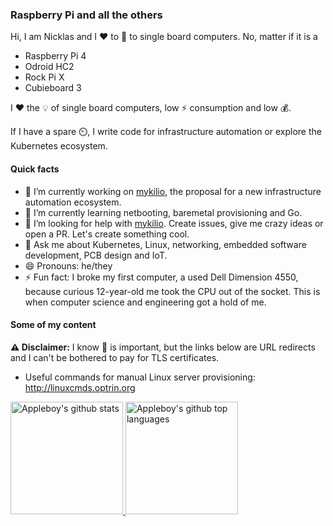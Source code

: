 ### Raspberry Pi and all the others

Hi, I am Nicklas and I :heart: to 🚀 to single board computers. No, matter if it is a 

- Raspberry Pi 4
- Odroid HC2
- Rock Pi X
- Cubieboard 3

I :heart: the 💡 of single board computers, low ⚡ consumption and low 💰.

If I have a spare ⏲️, I write code for infrastructure automation or explore the Kubernetes ecosystem.

#### Quick facts

- 🔭 I’m currently working on [mykilio][mykilio], the proposal for a new infrastructure automation ecosystem.
- 🌱 I’m currently learning netbooting, baremetal provisioning and Go.
- 🤔 I’m looking for help with [mykilio][mykilio]. Create issues, give me crazy ideas or open a PR. Let's create something cool.
- 💬 Ask me about Kubernetes, Linux, networking, embedded software development, PCB design and IoT.
- 😄 Pronouns: he/they
- ⚡ Fun fact: I broke my first computer, a used Dell Dimension 4550, because curious 12-year-old me took the CPU out of the socket. This is when computer science and engineering got a hold of me.

#### Some of my content

**⚠️ Disclaimer:** I know 🔑 is important, but the links below are URL redirects and I can't be bothered to pay for TLS certificates.

- Useful commands for manual Linux server provisioning: http://linuxcmds.optrin.org

<a href="https://github.com/nicklasfrahm">
  <img height="180em" src="https://github-readme-stats.vercel.app/api?username=nicklasfrahm&show_icons=true" alt="Appleboy's github stats" />
  <img height="180em" src="https://github-readme-stats.vercel.app/api/top-langs/?username=nicklasfrahm&layout=compact" alt="Appleboy's github top languages" />
</a>

[mykilio]: https://mykil.io
